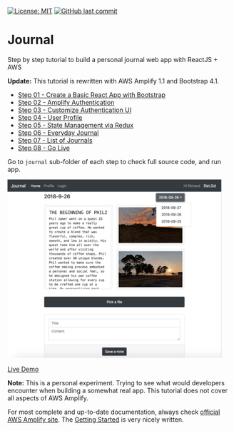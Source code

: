 [![License: MIT](https://img.shields.io/badge/License-MIT-yellow.svg)](https://opensource.org/licenses/MIT)
[![GitHub last commit](https://img.shields.io/github/last-commit/richardzcode/Journal-AWS-Amplify-Tutorial.svg)]()

# Journal
Step by step tutorial to build a personal journal web app with ReactJS + AWS

**Update:** This tutorial is rewritten with AWS Amplify 1.1 and Bootstrap 4.1.

* [Step 01 - Create a Basic React App with Bootstrap](step-01)
* [Step 02 - Amplify Authentication](step-02)
* [Step 03 - Customize Authentication UI](step-03)
* [Step 04 - User Profile](step-04)
* [Step 05 - State Management via Redux](step-05)
* [Step 06 - Everyday Journal](step-06)
* [Step 07 - List of Journals](step-07)
* [Step 08 - Go Live](step-08)

Go to `journal` sub-folder of each step to check full source code, and run app.

<img src="step-07/journal-by-day.png" width="480px" />

[Live Demo](https://s3-us-west-1.amazonaws.com/journal-hosting-mobilehub-142591078/index.html#/)

**Note:** This is a personal experiment. Trying to see what would developers encounter when building a somewhat real app. This tutorial does not cover all aspects of AWS Amplify.

For most complete and up-to-date documentation, always check [official AWS Amplify site](https://aws-amplify.github.io/). The [Getting Started](https://aws-amplify.github.io/amplify-js/media/quick_start) is very nicely written.
